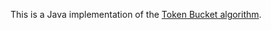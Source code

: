 This is a Java implementation of the [Token Bucket algorithm](https://en.wikipedia.org/wiki/Token_bucket).